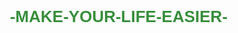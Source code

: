 # -MAKE-YOUR-LIFE-EASIER-
<html lang="en">
<head>
    <meta charset="UTF-8">
    <meta name="viewport" content="width=device-width, initial-scale=1.0">
    <title>Documentation</title>
    <link href="https://fonts.googleapis.com/css2?family=Roboto:wght@700&display=swap" rel="stylesheet">
    <style>
        body {
            font-family: 'Arial', sans-serif;
            margin: 0;
            height: 100vh;
            animation: backgroundAnimation 10s infinite alternate;
            display: flex;
            align-items: center;
            justify-content: center;
            position: relative;
            overflow: hidden;
        }

        @keyframes backgroundAnimation {
            0% { background-color: #66bb6a; }
            50% { background-color: #81c784; }
            100% { background-color: #a5d6a7; }
        }

        .container {
            background: rgba(255, 255, 255, 0.9);
            padding: 30px;
            border-radius: 10px;
            box-shadow: 0 4px 20px rgba(0, 0, 0, 0.2);
            width: 600px;
            position: relative;
            z-index: 1;
        }

        h1 {
            color: #388e3c;
            margin-bottom: 15px;
            font-size: 26px;
            font-family: 'Roboto', sans-serif;
            display: flex;
            align-items: center;
        }

        .logo {
            width: 50px;
            margin-right: 10px;
        }

        .input-group {
            display: flex;
            margin: 10px 0;
            align-items: center;
        }

        label {
            margin-right: 10px;
            font-weight: bold;
            color: #333;
            width: 120px;
            font-size: 16px;
        }

        input, textarea {
            padding: 10px;
            border: 2px solid #4caf50;
            border-radius: 5px;
            width: calc(100% - 130px);
            font-size: 14px;
            transition: border 0.3s ease;
        }

        input:focus, textarea:focus {
            border-color: #388e3c;
            outline: none;
        }

        button {
            background-color: #4caf50;
            color: white;
            border: none;
            padding: 10px 15px;
            border-radius: 5px;
            cursor: pointer;
            margin: 5px 0;
            font-size: 14px;
            transition: background-color 0.3s ease;
        }

        button:hover {
            background-color: #388e3c;
        }

        #output {
            white-space: pre-wrap;
            background: #fff;
            padding: 15px;
            border-radius: 5px;
            border: 1px solid #4caf50;
            margin-top: 15px;
            font-size: 14px;
            text-align: left;
            max-height: 200px;
            overflow-y: auto;
        }

        .button-group {
            display: flex;
            justify-content: space-between;
            margin-top: 15px;
        }

        footer {
            position: absolute;
            bottom: 10px;
            right: 10px;
            font-size: 12px;
            color: #333;
        }

        .flying-logos {
            position: absolute;
            top: 0;
            left: 0;
            width: 100%;
            height: 100%;
            overflow: hidden;
            z-index: 0;
        }

        .logo-icon {
            position: absolute;
            width: 40px;
            opacity: 0.7;
            animation: flyLogo 10s infinite linear;
        }

        @keyframes flyLogo {
            0% {
                transform: translateY(100vh) translateX(-50%);
            }
            100% {
                transform: translateY(-100px) translateX(50%);
            }
        }
    </style>
</head>
<body>

<div class="flying-logos">
    <!-- Generate 50 Flying Logos -->
    <script>
        for (let i = 0; i < 50; i++) {
            const logo = document.createElement('img');
            logo.src = "https://logowik.com/content/uploads/images/fcm-travel-solution5417.jpg"; // Logo URL
            logo.alt = "Logo";
            logo.className = "logo-icon";
            logo.style.left = `${Math.random() * 100}%`;
            logo.style.animationDuration = `${Math.random() * 5 + 5}s`;
            logo.style.animationDelay = `${Math.random() * 5}s`;
            document.querySelector('.flying-logos').appendChild(logo);
        }
    </script>
</div>

<div class="container">
    <h1>
        <img src="https://logowik.com/content/uploads/images/fcm-travel-solution5417.jpg" alt="Logo" class="logo">
        FCM Documentation
    </h1>

    <div class="input-group">
        <label for="agentName">Agent Name:</label>
        <input type="text" id="agentName" placeholder="Enter Name" required>
    </div>
    
    <div class="input-group">
        <label for="callTime">Call Time:</label>
        <input type="text" id="callTime" placeholder="Enter Time" required>
    </div>
    
    <div class="input-group">
        <label for="callDate">Call Date:</label>
        <input type="text" id="callDate" readonly>
    </div>
    
    <div class="input-group">
        <label for="entryText">Entry:</label>
        <textarea id="entryText" placeholder="Documentation..." required></textarea>
    </div>
    
    <div class="button-group">
        <button onclick="addEntry()">Add Entry</button>
        <button onclick="clearEntries()">Clear</button>
        <button onclick="copyOutput()">Copy</button>
    </div>

    <div id="output">
        5H-ECC DOCUMENTATION START******************************<br>
        §5H-** EMERGENCY CUSTOMER CARE ** <span id="callDetails"></span> **<br>
        <div id="entries"></div>
        §5H-ECC DOCUMENTATION END********************************
    </div>

    <footer>
        Developed by Edrianne James T. Salutin
    </footer>
</div>

<script>
    function updateCallDetails() {
        const agentName = document.getElementById('agentName').value || "ED";
        const callTime = document.getElementById('callTime').value || "149A-EST";
        const callDate = document.getElementById('callDate').value;
        document.getElementById('callDetails').innerText = `${agentName}/${callTime}/${callDate}`;
    }

    function addEntry() {
        updateCallDetails();
        const entryText = document.getElementById('entryText').value.trim();
        if (entryText) {
            const entriesDiv = document.getElementById('entries');
            const newEntry = document.createElement('div');
            newEntry.innerText = `§5H-${entryText}`;
            entriesDiv.appendChild(newEntry);
            document.getElementById('entryText').value = ''; // Clear the textarea
        }
    }

    function clearEntries() {
        document.getElementById('entries').innerHTML = '';
    }

    function copyOutput() {
        const output = document.getElementById('output').innerText;
        navigator.clipboard.writeText(output).then(() => {
            alert('Output copied to clipboard!');
        });
    }

    function setTodayDate() {
        const today = new Date();
        const monthNames = ["JAN", "FEB", "MAR", "APR", "MAY", "JUN", "JUL", "AUG", "SEP", "OCT", "NOV", "DEC"];
        const formattedDate = `${("0" + today.getDate()).slice(-2)}${monthNames[today.getMonth()]}`;
        document.getElementById('callDate').value = formattedDate;
    }

    setTodayDate();

    document.getElementById('entryText').addEventListener('keypress', function(event) {
        if (event.key === 'Enter') {
            event.preventDefault();
            addEntry();
        }
    });
</script>

</body>
</html>
